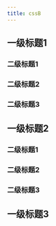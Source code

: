 ```yaml
---
title: cssB
---
```


## 一级标题1
### 二级标题1
### 二级标题2
### 二级标题3

## 一级标题2
### 二级标题1
### 二级标题2
### 二级标题3

## 一级标题3